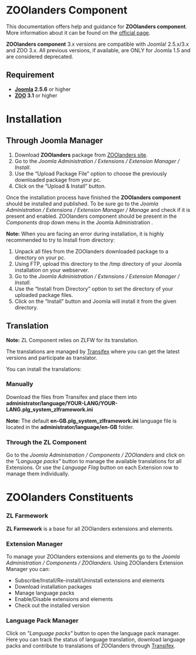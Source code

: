 ZOOlanders Component
====================

This documentation offers help and guidance for **ZOOlanders component**. More information about it can be found on the [official page](https://www.zoolanders.com/extensions/zoolanders).

**ZOOlanders component** 3.x versions are compatible with Joomla! 2.5.x/3.x and ZOO 3.x. All previous versions, if available, are ONLY for Joomla 1.5 and are considered deprecated.

Requirement
------------

* **[Joomla](http://www.joomla.org/) 2.5.6** or higher
* **[ZOO](http://www.yootheme.com/zoo) 3.1** or higher

Installation
============

Through Joomla Manager
---------------------

1. Download  **ZOOlanders** package from [ZOOlanders site](https://www.zoolanders.com/extensions/zoolanders).
2. Go to the *Joomla Administration / Extensions / Extension Manager / Install*.
3. Use the “Upload Package File” option to choose the previously downloaded package from your pc.
4. Click on the “Upload & Install” button.

Once the installation process have finished the **ZOOlanders component** should be installed and published. To be sure go to the *Joomla Administration / Extensions / Extension Manager / Manage* and check if it is present and enabled. ZOOlanders component should be present in the *Components* drop down menu in the Joomla Administration .  

**Note:** When you are facing an error during installation, it is highly recommended to try to Install from directory:

1. Unpack all files from the ZOOlanders downloaded package to a directory on your pc.
2. Using FTP, upload this directory to the /tmp directory of your Joomla installation on your webserver.
3. Go to the *Joomla Administration / Extensions / Extension Manager / Install*.
4. Use the “Install from Directory” option to set the directory of your uploaded package files.
5. Click on the “Install” button and Joomla will install it from the given directory.

Translation
-----------

**Note:** ZL Component relies on ZLFW for its translation. 

The translations are managed by [Transifex](https://www.transifex.com/projects/p/zoolanders/) where you can get the latest versions and participate as translator.

You can install the translations:

### Manually

Download the files from Transifex and place them into **administrator/language/YOUR-LANG/YOUR-LANG.plg_system_zlframework.ini**

**Note:** The default **en-GB.plg_system_zlframework.ini** language file is located in the **administrator/language/en-GB** folder.

### Through the ZL Component

Go to the *Joomla Administration / Components / ZOOlanders* and click on the *"Language packs"* button to manage the available translations for all Extensions. Or use the *Language Flag* button on each Extension row to manage them individually.

ZOOlanders Constituents
=======================

### ZL Farmework 

**ZL Farmework** is a base for all ZOOlanders extensions and elements. 

### Extension Manager 

To manage your ZOOlanders extensions and elements go to the *Joomla Administration / Components / ZOOlanders*. Using  ZOOlanders Extension Manager you can:

* Subscribe/Install/Re-install/Uninstall extensions and elements
* Download installation packages
* Manage language packs
* Enable/Disable extensions and elements
* Check out the installed version

### Language Pack Manager

Click on *"Language packs"* button to open the language pack manager. Here you can track the status of language translation, download language packs and contribute to translations of ZOOlanders through [Transifex](https://www.transifex.com/projects/p/zoolanders/).  
